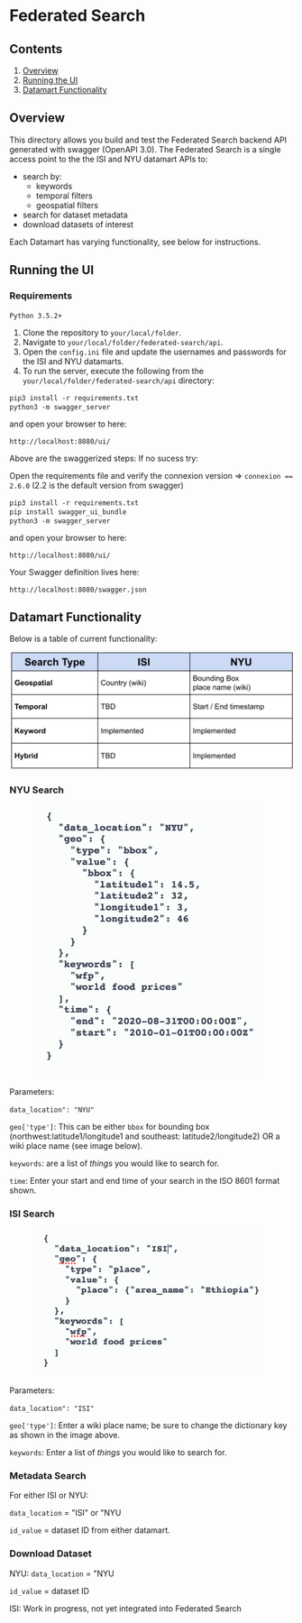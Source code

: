 # Federated Search

## Contents

1. [Overview](#overview)
2. [Running the UI](#running-the-ui)
3. [Datamart Functionality](#datamart-functionality)

## Overview
This directory allows you build and test the Federated Search backend API generated with swagger (OpenAPI 3.0). The Federated Search is a single access point to the the ISI and NYU datamart APIs to:

   - search by:
       - keywords
       - temporal filters 
       - geospatial filters
   - search for dataset metadata
   - download datasets of interest
   
Each Datamart has varying functionality, see below for instructions.

## Running the UI

### Requirements 
    Python 3.5.2+
    
1. Clone the repository to `your/local/folder`.   
2. Navigate to `your/local/folder/federated-search/api`.  
3. Open the `config.ini` file and update the usernames and passwords for the ISI and NYU datamarts.
4. To run the server, execute the following from the `your/local/folder/federated-search/api` directory:

```
pip3 install -r requirements.txt
python3 -m swagger_server
```
and open your browser to here:

```
http://localhost:8080/ui/
```

Above are the swaggerized steps: If no sucess try:

Open the requirements file and verify the connexion version => `connexion == 2.6.0` (2.2 is the default version from swagger)

```
pip3 install -r requirements.txt   
pip install swagger_ui_bundle
python3 -m swagger_server
```

and open your browser to here:

```
http://localhost:8080/ui/
```

Your Swagger definition lives here:

```
http://localhost:8080/swagger.json
```
## Datamart Functionality

Below is a table of current functionality:

<p align="center">
<img src="https://github.com/WorldModelers/federated-search/blob/master/api/images/datamart_caps.png" alt="drawing" width="550"/>
</p>

### NYU Search

<p align="center">
<img src="https://github.com/WorldModelers/federated-search/blob/master/api/images/search.png" alt="drawing" width="400"/>
</p>

Parameters:

`data_location": "NYU"`

`geo['type']`: This can be either `bbox` for bounding box (northwest:latitude1/longitude1 and southeast: latitude2/longitude2) OR a wiki place name (see image below).

`keywords`: are a list of <i>things</i> you would like to search for.

`time`: Enter your start and end time of your search in the ISO 8601 format shown.

### ISI Search

<p align="center">
<img src="https://github.com/WorldModelers/federated-search/blob/master/api/images/isi_search.png" alt="drawing" width="400"/>
</p>

Parameters:

`data_location": "ISI"`

`geo['type']`: Enter a wiki place name; be sure to change the dictionary key as shown in the image above.

`keywords`: Enter a list of <i>things</i> you would like to search for.

### Metadata Search

For either ISI or NYU:

`data_location` = "ISI" or "NYU

`id_value` = dataset ID from either datamart. 

### Download Dataset

NYU:
`data_location` = "NYU

`id_value` = dataset ID

ISI:
Work in progress, not yet integrated into Federated Search

